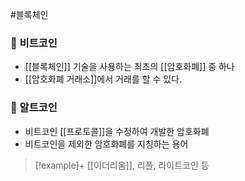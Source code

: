 #블록체인 
### 📌 비트코인
+ [[블록체인]] 기술을 사용하는 최초의 [[암호화폐]] 중 하나
+ [[암호화폐 거래소]]에서 거래를 할 수 있다.

### 📌 알트코인
+ 비트코인 [[프로토콜]]을 수정하여 개발한 암호화폐
+ 비트코인을 제외한 암호화폐를 지칭하는 용어

> [!example]+ 
> [[이더리움]], 리플, 라이트코인 등